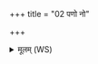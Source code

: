 +++
title = "02 पणो नो"

+++
<details><summary>मूलम् (WS)</summary>

पणो नो अस्तु प्रपणो विक्रयश्च प्रतिपणो नो धनिनः कृणोतु ।  
संरराणा आहुतिं जुषन्तां शुनं नो अस्तु चरितमुत्थितं च॥ ॥ २ ॥
</details>